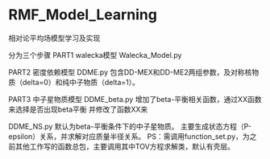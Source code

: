 # RMF_Model_Learning
相对论平均场模型学习及实现

分为三个步骤
PART1 walecka模型
Walecka_Model.py

PART2 密度依赖模型
DDME.py
包含DD-MEX和DD-ME2两组参数，及对称核物质（delta=0）和纯中子物质（delta=1）。

PART3 中子星物质模型
DDME_beta.py
增加了beta-平衡相关函数，通过XX函数来选择是否出现beta平衡
并修改了函数XX来

DDME_NS.py
默认为beta-平衡条件下的中子星物质。
主要生成状态方程（P-epsilon）关系，并求解对应质量半径关系。
PS：需调用function_set.py，为之前其他工作写的函数总包，主要调用其中TOV方程求解类，默认有壳层。
